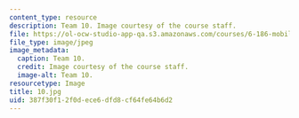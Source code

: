```yaml
---
content_type: resource
description: Team 10. Image courtesy of the course staff.
file: https://ol-ocw-studio-app-qa.s3.amazonaws.com/courses/6-186-mobile-autonomous-systems-laboratory-january-iap-2005/387f30f12f0dece6dfd8cf64fe64b6d2_10.jpg
file_type: image/jpeg
image_metadata:
  caption: Team 10.
  credit: Image courtesy of the course staff.
  image-alt: Team 10.
resourcetype: Image
title: 10.jpg
uid: 387f30f1-2f0d-ece6-dfd8-cf64fe64b6d2
---
```

